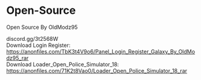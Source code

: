 # Open-Source
 Open Source By OldModz95

discord.gg/3t2568W
<br>
Download Login Register: https://anonfiles.com/TbK3t4V9o6/Panel_Login_Register_Galaxy_By_OldModz95_rar
<br>
Download Loader_Open_Police_Simulator_18: https://anonfiles.com/71K2t8Vao0/Loader_Open_Police_Simulator_18_rar
